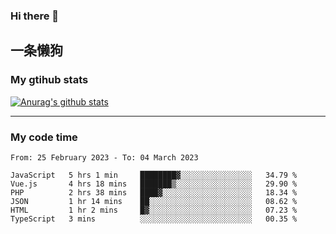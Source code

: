 ### Hi there 👋

## 一条懒狗
<!--
**kiss-me-quickly/kiss-me-quickly** is a ✨ _special_ ✨ repository because its `README.md` (this file) appears on your GitHub profile.

Here are some ideas to get you started:

- 🔭 I’m currently working on ...
- 🌱 I’m currently learning ...
- 👯 I’m looking to collaborate on ...
- 🤔 I’m looking for help with ...
- 💬 Ask me about ...
- 📫 How to reach me: ...
- 😄 Pronouns: ...
- ⚡ Fun fact: ...
-->


### My gtihub stats

[![Anurag's github stats](https://github-readme-stats.vercel.app/api?username=kiss-me-quickly)](https://github.com/anuraghazra/github-readme-stats)

***

### My code time

<!--START_SECTION:waka-->

```text
From: 25 February 2023 - To: 04 March 2023

JavaScript   5 hrs 1 min     ████████▓░░░░░░░░░░░░░░░░   34.79 %
Vue.js       4 hrs 18 mins   ███████▒░░░░░░░░░░░░░░░░░   29.90 %
PHP          2 hrs 38 mins   ████▓░░░░░░░░░░░░░░░░░░░░   18.34 %
JSON         1 hr 14 mins    ██░░░░░░░░░░░░░░░░░░░░░░░   08.62 %
HTML         1 hr 2 mins     █▓░░░░░░░░░░░░░░░░░░░░░░░   07.23 %
TypeScript   3 mins          ░░░░░░░░░░░░░░░░░░░░░░░░░   00.35 %
```

<!--END_SECTION:waka-->
